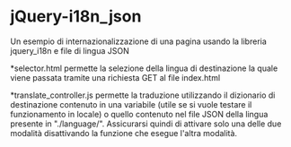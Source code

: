 # jQuery-i18n_json
Un esempio di internazionalizzazione di una pagina usando la libreria jquery_i18n e file di lingua JSON

*selector.html permette la selezione della lingua di destinazione la quale viene passata tramite una richiesta GET al file index.html

*translate_controller.js permette la traduzione utilizzando il dizionario di destinazione contenuto in una variabile (utile se si vuole testare il funzionamento in locale) o quello contenuto nel file JSON della lingua presente in "./language/". Assicurarsi quindi di attivare solo una delle due modalità disattivando la funzione che esegue l'altra modalità.
